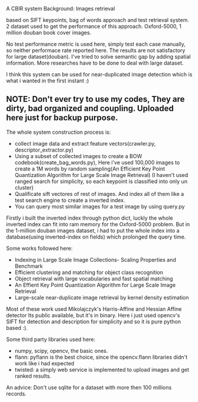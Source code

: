 A CBIR system
Background:  Images retrieval

based on SIFT keypoints,  bag of words approach and test retrieval system.
2 dataset used to get the performance of this approach. Oxford-5000, 1 million douban
book cover images.

No test performance metric is used here, simply test each case manually, so neither performace rate reported here.
The results are not satisfactory for large dataset(douban). I've tried to solve semantic gap by adding spatial
information. More researches have to be done to deal with large dataset.

I think this system can be used for near-duplicated image detection which is what i wanted in the first instant :)

NOTE:  Don't ever try to use my codes, They are dirty, bad organized and coupling. Uploaded here just for backup purpose.
----------------

The whole system construction process is:
*   collect image data and extract feature vectors(crawler.py, descriptor_extractor.py)
*   Using a subset of collected images to create a BOW codebook(create_bag_words.py),
    Here i've used 100,000 images to create a 1M words by random sampling(An Efficient Key Point Quantization Algorithm for Large Scale Image Retrieval)
    (I haven't used ranged search for simplicity, so each keypoint is classified into only un cluster)
*   Qualificate sift vectores of rest of images. And index all of them like a test search engine to create a inverted index.
*   You can query most similar images for a test image  by using query.py

Firstly i built the inverted index through python dict, luckly the whole inverted index can fit into ram memory for the Oxford-5000
problem. But in the 1-million douban images dataset, i had to put the whole index into a database(using inverted-index on fields) which prolonged the query time.

Some works followed here:
*   Indexing in Large Scale Image Collections- Scaling Properties and Benchmark
*   Efficient clustering and matching for object class recognition
*   Object retrieval with large vocabularies and fast spatial matching
*   An Effient Key Point Quantization Algorithm for Large Scale Image Retrieval
*   Large-scale near-duplicate image retrieval by kernel density estimation

Most of these work used Mikolajczyk's Harris-Affine and Hessian Affine detector
Its public available, but it's in binary. Here i just used opencv's SIFT for detection and description
for simplicity and so it is pure python based :).

Some third party libraries used here:
*   numpy, scipy, opencv, the basic ones.
*   flann: pyflann is the best choice, since the opencv.flann libraries didn't work like i had expected
*   twisted: a simply web service is implemented to upload images and get ranked results.

An advice: Don't use sqlite for a dataset with more then 100 millions records.



